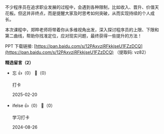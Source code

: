 不少程序员在追求职业发展的过程中，会遇到各种限制，比如收入、晋升、价值天花板。但这并非终点，而是提醒大家及时思考如何突破，从而实现持续的个人成长。

本次课程中，郑晔老师将带着你从多维视角出发，深入探讨程序员的上限、下限和第二曲线，帮助你找准定位，应对现实问题，最终获得一些提升的方法！

PPT 下载链接: [https://pan.baidu.com/s/12PAxvziRFkkjseU1FZzDCQ](https://pan.baidu.com/s/12PAxvziRFkkjseU1FZzDCQ) （提取码: vz82）
<div><strong>精选留言（2）</strong></div><ul>
<li><span>忘</span> 👍（0） 💬（0）<p>打卡</p>2025-02-20</li><br/><li><span>ifelse</span> 👍（0） 💬（0）<p>学习打卡</p>2024-08-26</li><br/>
</ul>